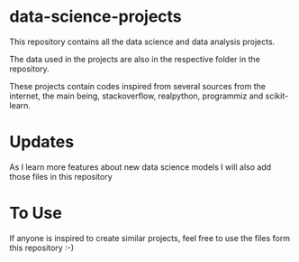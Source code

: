 # data-science-projects
This repository contains all the data science and data analysis projects.

The data used in the projects are also in the respective folder in the repository.

These projects contain codes inspired from several sources from the internet, the main being, stackoverflow, realpython, programmiz and scikit-learn.

# Updates
As I learn more features about new data science models I will also add those files in this repository

# To Use
If anyone is inspired to create similar projects, feel free to use the files form this repository :-)
